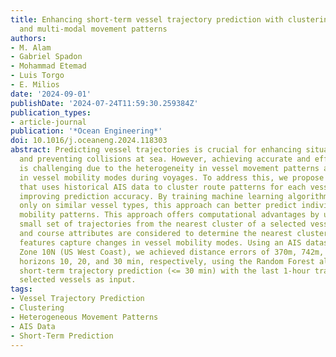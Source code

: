 ```yaml
---
title: Enhancing short-term vessel trajectory prediction with clustering for heterogeneous
  and multi-modal movement patterns
authors:
- M. Alam
- Gabriel Spadon
- Mohammad Etemad
- Luis Torgo
- E. Milios
date: '2024-09-01'
publishDate: '2024-07-24T11:59:30.259384Z'
publication_types:
- article-journal
publication: '*Ocean Engineering*'
doi: 10.1016/j.oceaneng.2024.118303
abstract: Predicting vessel trajectories is crucial for enhancing situational awareness
  and preventing collisions at sea. However, achieving accurate and efficient predictions
  is challenging due to the heterogeneity in vessel movement patterns and changes
  in vessel mobility modes during voyages. To address this, we propose a new approach
  that uses historical AIS data to cluster route patterns for each vessel type, thereby
  improving prediction accuracy. By training machine learning algorithms to focus
  only on similar vessel types, this approach can better predict individual vessel
  mobility patterns. This approach offers computational advantages by using a relatively
  small set of trajectories from the nearest cluster of a selected vessel. Both spatial
  and course attributes are considered to determine the nearest cluster, while engineered
  features capture changes in vessel mobility modes. Using an AIS dataset from UTM
  Zone 10N (US West Coast), we achieved distance errors of 370m, 742m, and 1.2km for
  horizons 10, 20, and 30 min, respectively, using the Random Forest algorithm for
  short-term trajectory prediction (<= 30 min) with the last 1-hour trajectory of
  selected vessels as input.
tags:
- Vessel Trajectory Prediction
- Clustering
- Heterogeneous Movement Patterns
- AIS Data
- Short-Term Prediction
---
```

